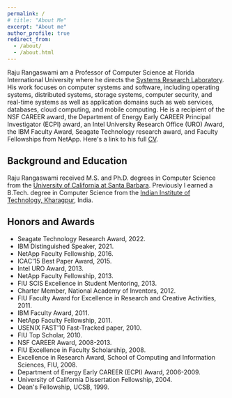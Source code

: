 ```yaml
---
permalink: /
# title: "About Me"
excerpt: "About me"
author_profile: true
redirect_from:
  - /about/
  - /about.html
---
```


Raju Rangaswami am a Professor of Computer Science at Florida International University where he directs the [Systems Research Laboratory](http://sylab-srv.cs.fiu.edu/). His work focuses on computer systems and software, including operating systems, distributed systems, storage systems, computer security, and real-time systems as well as application domains such as web services, databases, cloud computing, and mobile computing. He is a recipient of the NSF CAREER award, the Department of Energy Early CAREER Principal Investigator (ECPI) award, an Intel University Research Office (URO) Award, the IBM Faculty Award, Seagate Technology research award, and Faculty Fellowships from NetApp. Here's a link to his full [CV](/cv/).

Background and Education
------
Raju Rangaswami received M.S. and Ph.D. degrees in Computer Science from the [University of California at Santa Barbara](https://www.cs.ucsb.edu/). Previously I earned a B.Tech. degree in Computer Science from the [Indian Institute of Technology, Kharagpur](http://cse.iitkgp.ac.in/), India.

Honors and Awards
------
- Seagate Technology Research Award, 2022.
- IBM Distinguished Speaker, 2021.
- NetApp Faculty Fellowship, 2016.
- ICAC'15 Best Paper Award, 2015.
- Intel URO Award, 2013.
- NetApp Faculty Fellowship, 2013.
- FIU SCIS Excellence in Student Mentoring, 2013.
- Charter Member, National Academy of Inventors, 2012.
- FIU Faculty Award for Excellence in Research and Creative Activities, 2011.
- IBM Faculty Award, 2011.
- NetApp Faculty Fellowship, 2011.
- USENIX FAST'10 Fast-Tracked paper, 2010.
- FIU Top Scholar, 2010.
- NSF CAREER Award, 2008-2013.
- FIU Excellence in Faculty Scholarship, 2008.
- Excellence in Research Award, School of Computing and Information Sciences, FIU, 2008.
- Department of Energy Early CAREER (ECPI) Award, 2006-2009.
- University of California Dissertation Fellowship, 2004.
- Dean's Fellowship, UCSB, 1999.





